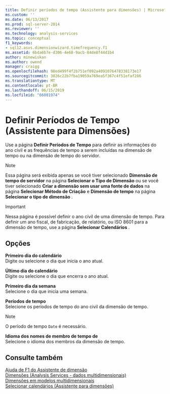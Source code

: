 ```yaml
---
title: Definir períodos de tempo (Assistente para dimensões) | Microsoft Docs
ms.custom: ''
ms.date: 06/13/2017
ms.prod: sql-server-2014
ms.reviewer: ''
ms.technology: analysis-services
ms.topic: conceptual
f1_keywords:
- sql12.asvs.dimensionwizard.timefrequency.f1
ms.assetid: 6bda6b7e-d306-4e68-9acb-84de8f44d1b4
author: minewiskan
ms.author: owend
manager: craigg
ms.openlocfilehash: 98ed499f4f2b751ef092a4091076478338173e17
ms.sourcegitcommit: 3026c22b7fba19059a769ea5f367c4f51efaf286
ms.translationtype: MT
ms.contentlocale: pt-BR
ms.lasthandoff: 06/15/2019
ms.locfileid: "66081974"
---
```

# <a name="define-time-periods-dimension-wizard"></a>Definir Períodos de Tempo (Assistente para Dimensões)
  Use a página **Definir Períodos de Tempo** para definir as informações do ano civil e as frequências de tempo a serem incluídas na dimensão de tempo ou na dimensão de tempo do servidor.  
  
> [!NOTE]  
>  Essa página será exibida apenas se você tiver selecionado **Dimensão de tempo de servidor** na página **Selecionar o Tipo de Dimensão** ou se você tiver selecionado **Criar a dimensão sem usar uma fonte de dados** na página **Selecionar Método de Criação** e **Dimensão de tempo** na página **Selecionar o tipo de dimensão** .  
  
> [!IMPORTANT]  
>  Nessa página é possível definir o ano civil de uma dimensão de tempo. Para definir um ano fiscal, de fabricação, de relatório, ou ISO 8601 para a dimensão de tempo, use a página **Selecionar Calendários** .  
  
## <a name="options"></a>Opções  
 **Primeiro dia do calendário**  
 Digite ou selecione o dia que inicia o ano atual.  
  
 **Último dia do calendário**  
 Digite ou selecione o dia que encerra o ano atual.  
  
 **Primeiro dia da semana**  
 Selecione o dia que inicia uma semana.  
  
 **Períodos de tempo**  
 Selecione os períodos de tempo do ano civil da dimensão de tempo.  
  
> [!NOTE]  
>  O período de tempo `Date` é necessário.  
  
 **Idioma dos nomes de membro de tempo de**  
 Selecione o idioma dos membros da dimensão de tempo.  
  
## <a name="see-also"></a>Consulte também  
 [Ajuda de F1 do Assistente de dimensão](dimension-wizard-f1-help.md)   
 [Dimensões &#40;Analysis Services - dados multidimensionais&#41;](multidimensional-models-olap-logical-dimension-objects/dimensions-analysis-services-multidimensional-data.md)   
 [Dimensões em modelos multidimensionais](multidimensional-models/dimensions-in-multidimensional-models.md)   
 [Selecionar calendários &#40;Assistente para dimensões&#41;](select-calendars-dimension-wizard.md)  
  
  
